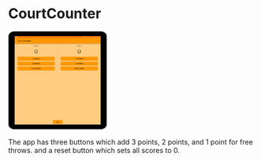 # CourtCounter


<img src="court counter.png" width="200" height="200">

The app has three buttons which add 3 points, 2 points, and 1 point for free throws. and a reset button which sets all scores to 0. 
